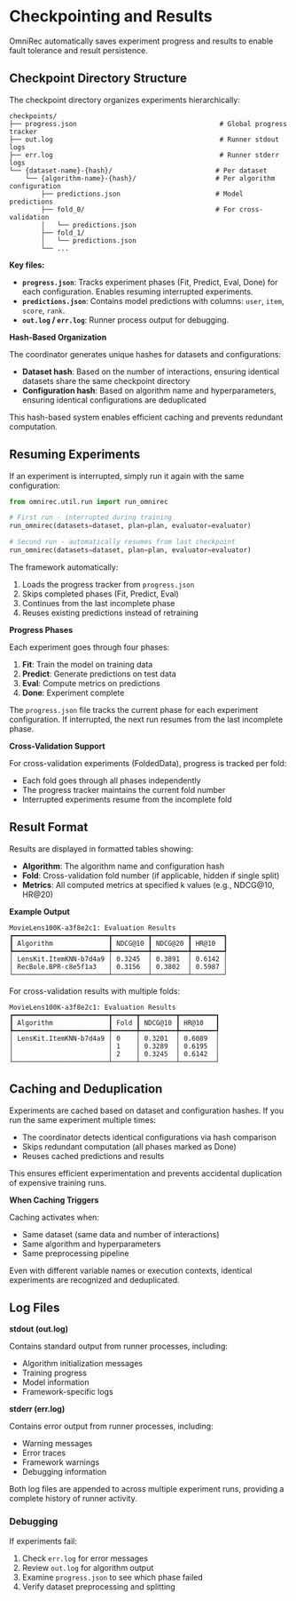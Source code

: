 # Checkpointing and Results

OmniRec automatically saves experiment progress and results to enable fault tolerance and result persistence.

## Checkpoint Directory Structure

The checkpoint directory organizes experiments hierarchically:

```
checkpoints/
├── progress.json                                    # Global progress tracker
├── out.log                                          # Runner stdout logs
├── err.log                                          # Runner stderr logs
└── {dataset-name}-{hash}/                          # Per dataset
    └── {algorithm-name}-{hash}/                    # Per algorithm configuration
        ├── predictions.json                        # Model predictions
        ├── fold_0/                                 # For cross-validation
        │   └── predictions.json
        ├── fold_1/
        │   └── predictions.json
        └── ...
```

**Key files:**

- **`progress.json`**: Tracks experiment phases (Fit, Predict, Eval, Done) for each configuration. Enables resuming interrupted experiments.
- **`predictions.json`**: Contains model predictions with columns: `user`, `item`, `score`, `rank`.
- **`out.log` / `err.log`**: Runner process output for debugging.

**Hash-Based Organization**

The coordinator generates unique hashes for datasets and configurations:

- **Dataset hash**: Based on the number of interactions, ensuring identical datasets share the same checkpoint directory
- **Configuration hash**: Based on algorithm name and hyperparameters, ensuring identical configurations are deduplicated

This hash-based system enables efficient caching and prevents redundant computation.

## Resuming Experiments

If an experiment is interrupted, simply run it again with the same configuration:

```python
from omnirec.util.run import run_omnirec

# First run - interrupted during training
run_omnirec(datasets=dataset, plan=plan, evaluator=evaluator)

# Second run - automatically resumes from last checkpoint
run_omnirec(datasets=dataset, plan=plan, evaluator=evaluator)
```

The framework automatically:
1. Loads the progress tracker from `progress.json`
2. Skips completed phases (Fit, Predict, Eval)
3. Continues from the last incomplete phase
4. Reuses existing predictions instead of retraining

**Progress Phases**

Each experiment goes through four phases:

1. **Fit**: Train the model on training data
2. **Predict**: Generate predictions on test data
3. **Eval**: Compute metrics on predictions
4. **Done**: Experiment complete

The `progress.json` file tracks the current phase for each experiment configuration. If interrupted, the next run resumes from the last incomplete phase.

**Cross-Validation Support**

For cross-validation experiments (FoldedData), progress is tracked per fold:

- Each fold goes through all phases independently
- The progress tracker maintains the current fold number
- Interrupted experiments resume from the incomplete fold

## Result Format

Results are displayed in formatted tables showing:

- **Algorithm**: The algorithm name and configuration hash
- **Fold**: Cross-validation fold number (if applicable, hidden if single split)
- **Metrics**: All computed metrics at specified k values (e.g., NDCG@10, HR@20)

**Example Output**

```
MovieLens100K-a3f8e2c1: Evaluation Results
┏━━━━━━━━━━━━━━━━━━━━━━━━┳━━━━━━━━━┳━━━━━━━━━┳━━━━━━━━┓
┃ Algorithm              ┃ NDCG@10 ┃ NDCG@20 ┃ HR@10  ┃
┡━━━━━━━━━━━━━━━━━━━━━━━━╇━━━━━━━━━╇━━━━━━━━━╇━━━━━━━━┩
│ LensKit.ItemKNN-b7d4a9 │ 0.3245  │ 0.3891  │ 0.6142 │
│ RecBole.BPR-c8e5f1a3   │ 0.3156  │ 0.3802  │ 0.5987 │
└────────────────────────┴─────────┴─────────┴────────┘
```

For cross-validation results with multiple folds:

```
MovieLens100K-a3f8e2c1: Evaluation Results
┏━━━━━━━━━━━━━━━━━━━━━━━━┳━━━━━━┳━━━━━━━━━┳━━━━━━━━━┓
┃ Algorithm              ┃ Fold ┃ NDCG@10 ┃ HR@10   ┃
┡━━━━━━━━━━━━━━━━━━━━━━━━╇━━━━━━╇━━━━━━━━━╇━━━━━━━━━┩
│ LensKit.ItemKNN-b7d4a9 │ 0    │ 0.3201  │ 0.6089  │
│                        │ 1    │ 0.3289  │ 0.6195  │
│                        │ 2    │ 0.3245  │ 0.6142  │
└────────────────────────┴──────┴─────────┴─────────┘
```

## Caching and Deduplication

Experiments are cached based on dataset and configuration hashes. If you run the same experiment multiple times:

- The coordinator detects identical configurations via hash comparison
- Skips redundant computation (all phases marked as Done)
- Reuses cached predictions and results

This ensures efficient experimentation and prevents accidental duplication of expensive training runs.

**When Caching Triggers**

Caching activates when:
- Same dataset (same data and number of interactions)
- Same algorithm and hyperparameters
- Same preprocessing pipeline

Even with different variable names or execution contexts, identical experiments are recognized and deduplicated.

## Log Files

**stdout (out.log)**

Contains standard output from runner processes, including:

- Algorithm initialization messages
- Training progress
- Model information
- Framework-specific logs

**stderr (err.log)**

Contains error output from runner processes, including:

- Warning messages
- Error traces
- Framework warnings
- Debugging information

Both log files are appended to across multiple experiment runs, providing a complete history of runner activity.

### Debugging

If experiments fail:

1. Check `err.log` for error messages
2. Review `out.log` for algorithm output
3. Examine `progress.json` to see which phase failed
4. Verify dataset preprocessing and splitting
